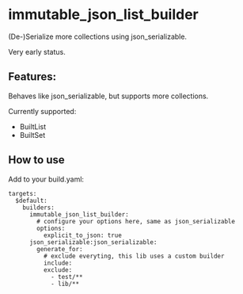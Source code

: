 # immutable_json_list_builder

(De-)Serialize more collections using json_serializable.

Very early status.

## Features:

Behaves like json_serializable, but supports more collections.

Currently supported:

- BuiltList
- BuiltSet


## How to use

Add to your build.yaml:


    targets:
      $default:
        builders:
          immutable_json_list_builder:
            # configure your options here, same as json_serializable
            options:
              explicit_to_json: true
          json_serializable:json_serializable:
            generate_for:
              # exclude everyting, this lib uses a custom builder 
              include:
              exclude:
                - test/**
                - lib/**
